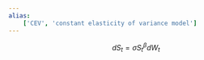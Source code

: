 ```yaml
---
alias:
    ['CEV', 'constant elasticity of variance model']
---
```

$$
dS_t = \sigma S_t^\beta dW_t
$$